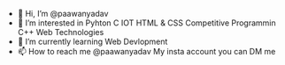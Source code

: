 - 👋 Hi, I’m @paawanyadav
- 👀 I’m interested in Pyhton C IOT HTML & CSS Competitive Programmin C++ Web Technologies 
- 🌱 I’m currently learning Web Devlopment 
- 📫 How to reach me @paawanyadav My insta account you can DM me

<!---
paawanyadav/paawanyadav is a ✨ special ✨ repository because its `README.md` (this file) appears on your GitHub profile.
You can click the Preview link to take a look at your changes.
--->

